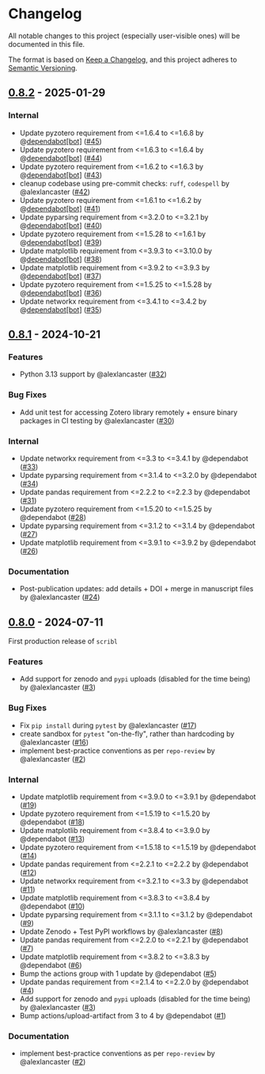# Changelog

All notable changes to this project (especially user-visible ones)
will be documented in this file.

The format is based on [Keep a Changelog](https://keepachangelog.com/en/1.0.0/),
and this project adheres to [Semantic Versioning](https://semver.org).

## [0.8.2] - 2025-01-29

### Internal

- Update pyzotero requirement from \<=1.6.4 to \<=1.6.8 by @[dependabot[bot]](https://github.com/apps/dependabot) ([#45](https://github.com/amberbiology/scribl/pull/45))
- Update pyzotero requirement from \<=1.6.3 to \<=1.6.4 by @[dependabot[bot]](https://github.com/apps/dependabot) ([#44](https://github.com/amberbiology/scribl/pull/44))
- Update pyzotero requirement from \<=1.6.2 to \<=1.6.3 by @[dependabot[bot]](https://github.com/apps/dependabot) ([#43](https://github.com/amberbiology/scribl/pull/43))
- cleanup codebase using pre-commit checks: `ruff`, `codespell` by @alexlancaster ([#42](https://github.com/amberbiology/scribl/pull/42))
- Update pyzotero requirement from \<=1.6.1 to \<=1.6.2 by @[dependabot[bot]](https://github.com/apps/dependabot) ([#41](https://github.com/amberbiology/scribl/pull/41))
- Update pyparsing requirement from \<=3.2.0 to \<=3.2.1 by @[dependabot[bot]](https://github.com/apps/dependabot) ([#40](https://github.com/amberbiology/scribl/pull/40))
- Update pyzotero requirement from \<=1.5.28 to \<=1.6.1 by @[dependabot[bot]](https://github.com/apps/dependabot) ([#39](https://github.com/amberbiology/scribl/pull/39))
- Update matplotlib requirement from \<=3.9.3 to \<=3.10.0 by @[dependabot[bot]](https://github.com/apps/dependabot) ([#38](https://github.com/amberbiology/scribl/pull/38))
- Update matplotlib requirement from \<=3.9.2 to \<=3.9.3 by @[dependabot[bot]](https://github.com/apps/dependabot) ([#37](https://github.com/amberbiology/scribl/pull/37))
- Update pyzotero requirement from \<=1.5.25 to \<=1.5.28 by @[dependabot[bot]](https://github.com/apps/dependabot) ([#36](https://github.com/amberbiology/scribl/pull/36))
- Update networkx requirement from \<=3.4.1 to \<=3.4.2 by @[dependabot[bot]](https://github.com/apps/dependabot) ([#35](https://github.com/amberbiology/scribl/pull/35))

## [0.8.1] - 2024-10-21

### Features

- Python 3.13 support by @alexlancaster ([#32](https://github.com/amberbiology/scribl/pull/32))

### Bug Fixes

- Add unit test for accessing Zotero library remotely + ensure binary packages in CI testing by @alexlancaster ([#30](https://github.com/amberbiology/scribl/pull/30))

### Internal

- Update networkx requirement from \<=3.3 to \<=3.4.1 by @dependabot ([#33](https://github.com/amberbiology/scribl/pull/33))
- Update pyparsing requirement from \<=3.1.4 to \<=3.2.0 by @dependabot ([#34](https://github.com/amberbiology/scribl/pull/34))
- Update pandas requirement from \<=2.2.2 to \<=2.2.3 by @dependabot ([#31](https://github.com/amberbiology/scribl/pull/31))
- Update pyzotero requirement from \<=1.5.20 to \<=1.5.25 by @dependabot ([#28](https://github.com/amberbiology/scribl/pull/28))
- Update pyparsing requirement from \<=3.1.2 to \<=3.1.4 by @dependabot ([#27](https://github.com/amberbiology/scribl/pull/27))
- Update matplotlib requirement from \<=3.9.1 to \<=3.9.2 by @dependabot ([#26](https://github.com/amberbiology/scribl/pull/26))

### Documentation

- Post-publication updates: add details + DOI + merge in manuscript files by @alexlancaster ([#24](https://github.com/amberbiology/scribl/pull/24))

## [0.8.0] - 2024-07-11

First production release of `scribl`

### Features

- Add support for zenodo and `pypi` uploads (disabled for the time being) by @alexlancaster ([#3](https://github.com/amberbiology/scribl/pull/3))

### Bug Fixes

- Fix `pip install` during `pytest` by @alexlancaster ([#17](https://github.com/amberbiology/scribl/pull/17))
- create sandbox for `pytest` "on-the-fly", rather than hardcoding by @alexlancaster ([#16](https://github.com/amberbiology/scribl/pull/16))
- implement best-practice conventions as per `repo-review` by @alexlancaster ([#2](https://github.com/amberbiology/scribl/pull/2))

### Internal

- Update matplotlib requirement from \<=3.9.0 to \<=3.9.1 by @dependabot ([#19](https://github.com/amberbiology/scribl/pull/19))
- Update pyzotero requirement from \<=1.5.19 to \<=1.5.20 by @dependabot ([#18](https://github.com/amberbiology/scribl/pull/18))
- Update matplotlib requirement from \<=3.8.4 to \<=3.9.0 by @dependabot ([#13](https://github.com/amberbiology/scribl/pull/13))
- Update pyzotero requirement from \<=1.5.18 to \<=1.5.19 by @dependabot ([#14](https://github.com/amberbiology/scribl/pull/14))
- Update pandas requirement from \<=2.2.1 to \<=2.2.2 by @dependabot ([#12](https://github.com/amberbiology/scribl/pull/12))
- Update networkx requirement from \<=3.2.1 to \<=3.3 by @dependabot ([#11](https://github.com/amberbiology/scribl/pull/11))
- Update matplotlib requirement from \<=3.8.3 to \<=3.8.4 by @dependabot ([#10](https://github.com/amberbiology/scribl/pull/10))
- Update pyparsing requirement from \<=3.1.1 to \<=3.1.2 by @dependabot ([#9](https://github.com/amberbiology/scribl/pull/9))
- Update Zenodo + Test PyPI workflows by @alexlancaster ([#8](https://github.com/amberbiology/scribl/pull/8))
- Update pandas requirement from \<=2.2.0 to \<=2.2.1 by @dependabot ([#7](https://github.com/amberbiology/scribl/pull/7))
- Update matplotlib requirement from \<=3.8.2 to \<=3.8.3 by @dependabot ([#6](https://github.com/amberbiology/scribl/pull/6))
- Bump the actions group with 1 update by @dependabot ([#5](https://github.com/amberbiology/scribl/pull/5))
- Update pandas requirement from \<=2.1.4 to \<=2.2.0 by @dependabot ([#4](https://github.com/amberbiology/scribl/pull/4))
- Add support for zenodo and `pypi` uploads (disabled for the time being) by @alexlancaster ([#3](https://github.com/amberbiology/scribl/pull/3))
- Bump actions/upload-artifact from 3 to 4 by @dependabot ([#1](https://github.com/amberbiology/scribl/pull/1))

### Documentation

- implement best-practice conventions as per `repo-review` by @alexlancaster ([#2](https://github.com/amberbiology/scribl/pull/2))

[0.8.0]: https://github.com/amberbiology/scribl/releases/tag/v0.8.0
[0.8.1]: https://github.com/amberbiology/scribl/releases/tag/v0.8.1
[0.8.2]: https://github.com/amberbiology/scribl/releases/tag/v0.8.2
